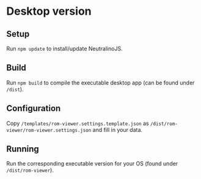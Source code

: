 # Desktop version

## Setup

Run `npm update` to install/update NeutralinoJS.

## Build

Run `npm build` to compile the executable desktop app (can be found under `/dist`).

## Configuration

Copy `/templates/rom-viewer.settings.template.json` as `/dist/rom-viewer/rom-viewer.settings.json` and fill in your data.

## Running

Run the corresponding executable version for your OS (found under `/dist/rom-viewer`).
